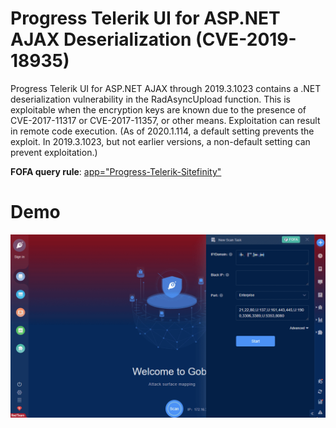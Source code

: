 # Progress Telerik UI for ASP.NET AJAX Deserialization (CVE-2019-18935)

Progress Telerik UI for ASP.NET AJAX through 2019.3.1023 contains a .NET deserialization vulnerability in the RadAsyncUpload function. This is exploitable when the encryption keys are known due to the presence of CVE-2017-11317 or CVE-2017-11357, or other means. Exploitation can result in remote code execution. (As of 2020.1.114, a default setting prevents the exploit. In 2019.3.1023, but not earlier versions, a non-default setting can prevent exploitation.)

**FOFA query rule**: [app="Progress-Telerik-Sitefinity"](https://fofa.so/result?qbase64=YXBwPSJQcm9ncmVzcy1UZWxlcmlrLVNpdGVmaW5pdHki)

# Demo

![](Progress_Telerik_UI_for_ASP_NET_AJAX_Deserialization_CVE_2019_18935.gif)